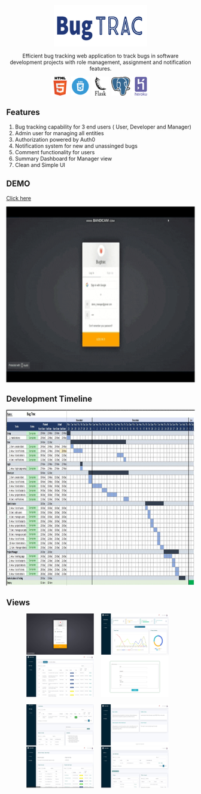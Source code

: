 <br />
<p align="center">
 <a href="https://bugtracker-stage.herokuapp.com/">
     <img src="static/img/Bugtrac_logo.png" width="250" height="110">
  </a>


  <p align="center">
    

  </p>
</p>

<p align="center">Efficient bug tracking web application to track bugs in software development projects with role management, assignment and notification features.</p>

<p align="center">
    <img src="static/img/html_logo.png" width="50" height="50"> 
    <img src="static/img/css_logo.png" width="50" height="50">
    <img src="static/img/flask_logo.png" width="50" height="50">
    <img src="static/img/postgresql_logo.png" width="50" height="50">
    <img src="static/img/heroku_logo.png" width="50" height="50">
  
</p>

**Features**
---
1. Bug tracking capability for 3 end users ( User, Developer and Manager)
2. Admin user for managing all entities
3. Authorization powered by Auth0
4. Notification system for new and unassinged bugs
5. Comment functionality for users
6. Summary Dashboard for Manager view
7. Clean and Simple UI


**DEMO**
---
 <a href="https://bugtracker-stage.herokuapp.com/"> Click here </a>
 <p align="center">
 <img src="static/img/app/app.gif" width="820" height="470">
 </p>
 
 **Development Timeline**
---
<p align="center">
 <img src="static/img/app/plan.JPG" width="820" height="470">
 </p>
 
**Views**
---
<p align="center">
    <img src="static/img/app/app1.JPG" width="180" height="110"> &nbsp &nbsp
	<img src="static/img/app/app2.JPG" width="180" height="110"> &nbsp &nbsp
	<img src="static/img/app/app3.JPG" width="180" height="110"> &nbsp &nbsp
	<img src="static/img/app/app4.JPG" width="180" height="110"> &nbsp &nbsp
	<br><br>
	<img src="static/img/app/app5.JPG" width="180" height="110"> &nbsp &nbsp
	<img src="static/img/app/app6.JPG" width="180" height="110"> &nbsp &nbsp
	<img src="static/img/app/app7.JPG" width="180" height="110"> &nbsp &nbsp
	<img src="static/img/app/app8.JPG" width="180" height="110"> &nbsp &nbsp
  
</p>